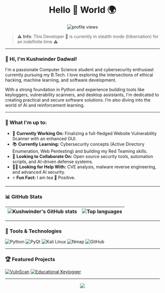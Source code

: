 <h1 align="center">Hello 👋 World 🌍</h1>

<p align="center">
  <img src="https://komarev.com/ghpvc/?username=KushwinderDadwal&label=Profile%20views&color=0e75b6&style=flat" alt="profile views"/>
</p>

> ⚠️ **Info**: This Developer 🐢 is currently in stealth mode (hibernation) for an indefinite time ⚠️

---

### 👋 Hi, I'm Kushwinder Dadwal!

I'm a passionate Computer Science student and cybersecurity enthusiast currently pursuing my B.Tech. I love exploring the intersections of ethical hacking, machine learning, and software development.

With a strong foundation in Python and experience building tools like keyloggers, vulnerability scanners, and desktop assistants, I'm dedicated to creating practical and secure software solutions. I’m also diving into the world of AI and reinforcement learning.

---

### 🚀 What I'm up to:

- 🧠 **Currently Working On:** Finalizing a full-fledged Website Vulnerability Scanner with an enhanced GUI.
- 📚 **Currently Learning:** Cybersecurity concepts (Active Directory Enumeration, Web Pentesting) and building my Red Teaming skills.
- 🤝 **Looking to Collaborate On:** Open source security tools, automation scripts, and AI-driven defense systems.
- 🙋‍♂️ **Looking for Help With:** CVE analysis, malware reverse engineering, and advanced AI security.
- ⚡ **Fun Fact:** I am tea 🍵 Positive.

---

### 📊 GitHub Stats

| <img align="center" src="https://github-readme-stats.vercel.app/api?username=Kushwinder000&show_icons=true&theme=radical&hide_border=true" alt="Kushwinder's GitHub stats" /> | <img align="center" src="https://github-readme-stats.vercel.app/api/top-langs/?username=Kushwinder000&layout=compact&theme=radical&hide_border=true" alt="Top languages" /> |
|--------------------------------------------------------------------------------------------------------------------------------------------------|--------------------------------------------------------------------------------------------------------------------------------------------------|

---

### 🧰 Tools & Technologies

![Python](https://img.shields.io/badge/Python-3670A0?style=for-the-badge&logo=python&logoColor=ffdd54)
![PyQt](https://img.shields.io/badge/PyQt-41cd52?style=for-the-badge&logo=qt&logoColor=white)
![Kali Linux](https://img.shields.io/badge/Kali_Linux-5578AC?style=for-the-badge&logo=kalilinux&logoColor=white)
![Nmap](https://img.shields.io/badge/Nmap-000000?style=for-the-badge&logo=proxmox&logoColor=white)
![GitHub](https://img.shields.io/badge/GitHub-181717?style=for-the-badge&logo=github)

---

### 🏆 Featured Projects

[![VulnScan](https://img.shields.io/badge/VulnScan-Security-orange?style=for-the-badge&logo=bugcrowd&logoColor=white)](https://github.com/Kushwinder000/VulnScan)
[![Educational Keylogger](https://img.shields.io/badge/Keylogger-Ethical-red?style=for-the-badge&logo=python&logoColor=white)](https://github.com/Kushwinder000/Keylogger)

---

<p align="center">
  <img src="https://capsule-render.vercel.app/api?type=waving&color=gradient&height=100&section=footer"/>
</p>
